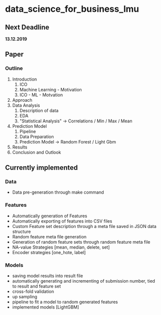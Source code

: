 # data_science_for_business_lmu

## Next Deadline 

__13.12.2019__

## Paper

### Outline
1. Introduction
    1. ICO
    2. Machine Learning - Motivation
    3. ICO - ML - Motvation
2. Approach
3. Data Analysis
    1. Description of data
    2. EDA
    3. "Statistical Analysis" -> Correlations / Min / Max / Mean
4. Prediction Model
    1. Pipeline
    2. Data Preparation
    3. Prediction Model
        -> Random Forest / Light Gbm
5. Results
6. Conclusion and Outlook


## Currently implemented 

### Data
- Data pre-generation through make command 
### Features
- Automatically generation of Features
- Automatically exporting of features into CSV files 
- Custom Feature set description through a meta file saved in JSON data structure 
- Random feature meta file generation 
- Generation of random feature sets through random feature meta file 
- NA-value Strategies [mean, median, delete, set]
- Encoder strategies [one_hote, label]

### Models
- saving model results into result file 
- automatically generating and incrementing of submission number, tied to result and feature set 
- cross-fold validation
- up sampling
- pipeline to fit a model to random generated features 
- implemented models [LightGBM]